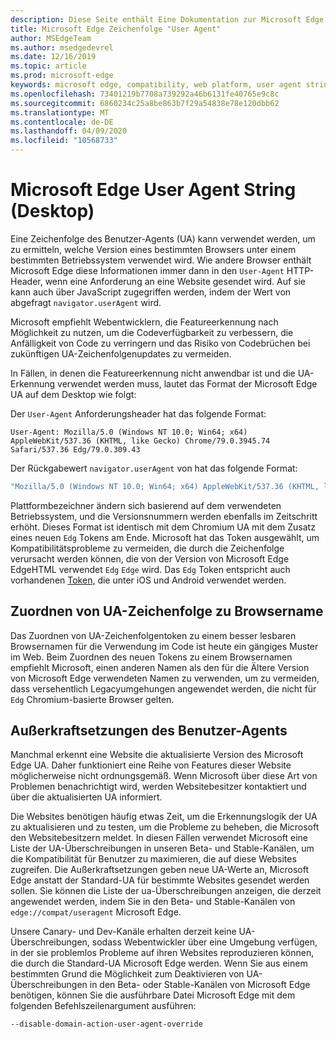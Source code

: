 ```yaml
---
description: Diese Seite enthält Eine Dokumentation zur Microsoft Edge Benutzer-Agent-Zeichenfolge
title: Microsoft Edge Zeichenfolge "User Agent"
author: MSEdgeTeam
ms.author: msedgedevrel
ms.date: 12/16/2019
ms.topic: article
ms.prod: microsoft-edge
keywords: microsoft edge, compatibility, web platform, user agent string, ua string, ua overrides
ms.openlocfilehash: 73401219b7708a739292a46b6131fe40765e9c8c
ms.sourcegitcommit: 6860234c25a8be863b7f29a54838e78e120dbb62
ms.translationtype: MT
ms.contentlocale: de-DE
ms.lasthandoff: 04/09/2020
ms.locfileid: "10568733"
---
```

# Microsoft Edge User Agent String (Desktop)  

Eine Zeichenfolge des Benutzer-Agents \(UA\) kann verwendet werden, um zu ermitteln, welche Version eines bestimmten Browsers unter einem bestimmten Betriebssystem verwendet wird.  Wie andere Browser enthält Microsoft Edge diese Informationen immer dann in den `User-Agent` HTTP-Header, wenn eine Anforderung an eine Website gesendet wird.  Auf sie kann auch über JavaScript zugegriffen werden, indem der Wert von abgefragt `navigator.userAgent` wird.  

Microsoft empfiehlt Webentwicklern, [](https://developer.mozilla.org/docs/Learn/Tools_and_testing/Cross_browser_testing/Feature_detection) die Featureerkennung nach Möglichkeit zu nutzen, um die Codeverfügbarkeit zu verbessern, die Anfälligkeit von Code zu verringern und das Risiko von Codebrüchen bei zukünftigen UA-Zeichenfolgenupdates zu vermeiden.  

In Fällen, in denen die Featureerkennung nicht anwendbar ist und die UA-Erkennung verwendet werden muss, lautet das Format der Microsoft Edge UA auf dem Desktop wie folgt:

Der `User-Agent` Anforderungsheader hat das folgende Format:

```http
User-Agent: Mozilla/5.0 (Windows NT 10.0; Win64; x64) AppleWebKit/537.36 (KHTML, like Gecko) Chrome/79.0.3945.74 Safari/537.36 Edg/79.0.309.43
``` 

Der Rückgabewert `navigator.userAgent` von hat das folgende Format:

```javascript
"Mozilla/5.0 (Windows NT 10.0; Win64; x64) AppleWebKit/537.36 (KHTML, like Gecko) Chrome/79.0.3945.74 Safari/537.36 Edg/79.0.309.43"
```  

Plattformbezeichner ändern sich basierend auf dem verwendeten Betriebssystem, und die Versionsnummern werden ebenfalls im Zeitschritt erhöht.  Dieses Format ist identisch mit dem Chromium UA mit dem Zusatz eines neuen `Edg` Tokens am Ende.  Microsoft hat das Token ausgewählt, um Kompatibilitätsprobleme zu vermeiden, die durch die Zeichenfolge verursacht werden können, die von der Version von Microsoft Edge EdgeHTML verwendet `Edg` `Edge` wird.  Das `Edg` Token entspricht auch vorhandenen [Token,](https://blogs.windows.com/msedgedev/2017/10/05/microsoft-edge-ios-android-developer/) die unter iOS und Android verwendet werden.

## Zuordnen von UA-Zeichenfolge zu Browsername
Das Zuordnen von UA-Zeichenfolgentoken zu einem besser lesbaren Browsernamen für die Verwendung im Code ist heute ein gängiges Muster im Web. Beim Zuordnen des neuen Tokens zu einem Browsernamen empfiehlt Microsoft, einen anderen Namen als den für die Ältere Version von Microsoft Edge verwendeten Namen zu verwenden, um zu vermeiden, dass versehentlich Legacyumgehungen angewendet werden, die nicht für `Edg` Chromium-basierte Browser gelten.

## Außerkraftsetzungen des Benutzer-Agents  

Manchmal erkennt eine Website die aktualisierte Version des Microsoft Edge UA.  Daher funktioniert eine Reihe von Features dieser Website möglicherweise nicht ordnungsgemäß.  Wenn Microsoft über diese Art von Problemen benachrichtigt wird, werden Websitebesitzer kontaktiert und über die aktualisierten UA informiert.  

Die Websites benötigen häufig etwas Zeit, um die Erkennungslogik der UA zu aktualisieren und zu testen, um die Probleme zu beheben, die Microsoft den Websitebesitzern meldet.  In diesen Fällen verwendet Microsoft eine Liste der UA-Überschreibungen in unseren Beta- und Stable-Kanälen, um die Kompatibilität für Benutzer zu maximieren, die auf diese Websites zugreifen.  Die Außerkraftsetzungen geben neue UA-Werte an, Microsoft Edge anstatt der Standard-UA für bestimmte Websites gesendet werden sollen.  Sie können die Liste der ua-Überschreibungen anzeigen, die derzeit angewendet werden, indem Sie in den Beta- und Stable-Kanälen von `edge://compat/useragent` Microsoft Edge. 

Unsere Canary- und Dev-Kanäle erhalten derzeit keine UA-Überschreibungen, sodass Webentwickler über eine Umgebung verfügen, in der sie problemlos Probleme auf ihren Websites reproduzieren können, die durch die Standard-UA Microsoft Edge werden.  Wenn Sie aus einem bestimmten Grund die Möglichkeit zum Deaktivieren von UA-Überschreibungen in den Beta- oder Stable-Kanälen von Microsoft Edge benötigen, können Sie die ausführbare Datei Microsoft Edge mit dem folgenden Befehlszeilenargument ausführen:  

```shell
--disable-domain-action-user-agent-override
```  
